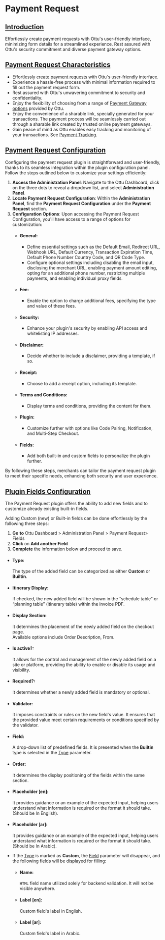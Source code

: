 # Payment Request

## [Introduction](payment-request.md#introduction)

Effortlessly create payment requests with Ottu's user-friendly interface, minimizing form details for a streamlined experience. Rest assured with Ottu's security commitment and diverse payment gateway options.

## [**Payment Request Characteristics**](payment-request.md#payment-request-characteristics)

* Effortlessly [create payment requests ](../../#creating-payment-request)with Ottu's user-friendly interface.
* Experience a hassle-free process with minimal information required to fill out the payment request form.
* Rest assured with Ottu's unwavering commitment to security and confidentiality.
* Enjoy the flexibility of choosing from a range of [Payment Gateway options](../payment-gateway.md#payment-gateway-features-summary) provided by Ottu.
* Enjoy the convenience of a sharable link, specially generated for your transactions. The payment process will be seamlessly carried out through a sharable link created by trusted online payment gateways.
* Gain peace of mind as Ottu enables easy tracking and monitoring of your transactions. See [Payment Tracking](../payment-tracking/).

## [Payment Request Configuration](payment-request.md#payment-request-configuration)

Configuring the payment request plugin is straightforward and user-friendly, thanks to its seamless integration within the plugin configuration panel. Follow the steps outlined below to customize your settings efficiently:

1. **Access the Administration Panel**: Navigate to the Ottu Dashboard, click on the three dots to reveal a dropdown list, and select **Administration Panel**.
2. **Locate Payment Request Configuration**: Within the **Administration Panel**, find the **Payment Request Configuration** under the **Payment Request** section.
3. **Configuration Options**: Upon accessing the Payment Request Configuration, you'll have access to a range of options for customization:
   * #### **General**:
     * Define essential settings such as the Default Email, Redirect URL, Webhook URL, Default Currency, Transaction Expiration Time, Default Phone Number Country Code, and QR Code Type.
     * Configure optional settings including disabling the email input, disclosing the merchant URL, enabling payment amount editing, opting for an additional phone number, restricting multiple payments, and enabling individual proxy fields.
   * #### **Fee**:
     * Enable the option to charge additional fees, specifying the type and value of these fees.
   * #### **Security**:
     * Enhance your plugin's security by enabling API access and whitelisting IP addresses.
   * #### **Disclaimer**:
     * Decide whether to include a disclaimer, providing a template, if so.
   * #### **Receipt**:
     * Choose to add a receipt option, including its template.
   * #### **Terms and Conditions**:
     * Display terms and conditions, providing the content for them.
   * #### **Plugin**:
     * Customize further with options like Code Pairing, Notification, and Multi-Step Checkout.
   * #### **Fields**:
     * Add both built-in and custom fields to personalize the plugin further.

By following these steps, merchants can tailor the payment request plugin to meet their specific needs, enhancing both security and user experience.

## [Plugin Fields Configuration ](payment-request.md#plugin-fields-configuration)

The Payment Request plugin offers the ability to add new fields and to customize already existing built-in fields.

Adding Custom (new) or Built-in fields can be done effortlessly by the following three steps:

1. **Go** **to** Ottu Dashboard > Administration Panel > Payment Request> Fields&#x20;
2. &#x20;**Click** on **Add another Field**&#x20;
3. **Complete** the information below and proceed to save.

*   #### **Type:**

    The type of the added field can be categorized as either **Custom** or **Builtin**.
*   #### **Itinerary Display:**

    If checked, the new added field will be shown in the “schedule table” or “planning table” (itinerary table) within the invoice PDF.
*   #### **Display Section:**&#x20;

    It determines the placement of the newly added field on the checkout page. \
    Available options include Order Description, From.
*   #### **Is active?:**&#x20;

    It allows for the control and management of the newly added field on a site or platform, providing the ability to enable or disable its usage and visibility.
*   #### **Required?:**&#x20;

    It determines whether a newly added field is mandatory or optional.
*   #### **Validator:**&#x20;

    It imposes constraints or rules on the new field's value. It ensures that the provided value meet certain requirements or conditions specified by the validator.
*   #### **Field:**&#x20;

    A drop-down list of predefined fields. It is presented when the **Builtin** type is selected in the [Type](payment-request.md#type) parameter.
*   #### **Order:**&#x20;

    It determines the display positioning of the fields within the same section.
*   #### **Placeholder \[en]:**&#x20;

    It provides guidance or an example of the expected input, helping users understand what information is required or the format it should take. (Should be In English).
*   #### **Placeholder \[ar]:**&#x20;

    It provides guidance or an example of the expected input, helping users understand what information is required or the format it should take. (Should be In Arabic).
* If the [Type](payment-request.md#type) is marked as **Custom**, the [Field](payment-request.md#field) parameter will disappear, and the following fields will be displayed for filling:
  *   #### **Name:**

      `HTML` field name utilized solely for backend validation. It will not be visible anywhere.
  *   #### **Label \[en]:**&#x20;

      Custom field's label in English.
  *   #### **Label \[ar]:**&#x20;

      Custom field's label in Arabic.

<figure><img src="../../.gitbook/assets/plugin fields.gif" alt=""><figcaption></figcaption></figure>
